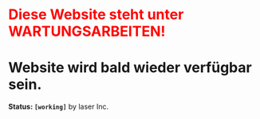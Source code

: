 # <span style="color: red">Diese Website steht unter WARTUNGSARBEITEN!</span>
# Website wird bald wieder verfügbar sein.
**Status: `[working]`**
by laser Inc.
